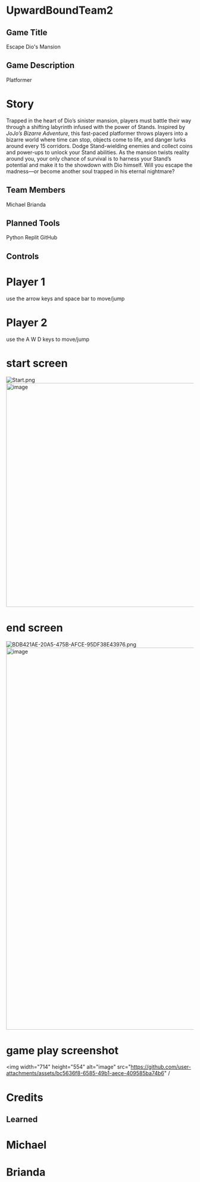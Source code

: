 # UpwardBoundTeam2
## Game Title  
Escape Dio's Mansion
## Game Description
Platformer
# Story 
Trapped in the heart of Dio’s sinister mansion, players must battle their way through a shifting labyrinth infused with the power of Stands. Inspired by *JoJo’s Bizarre Adventure*, this fast-paced platformer throws players into a bizarre world where time can stop, objects come to life, and danger lurks around every 15 corridors. Dodge Stand-wielding enemies and collect coins and power-ups to unlock your Stand abilities. As the mansion twists reality around you, your only chance of survival is to harness your Stand’s potential and make it to the showdown with Dio himself. Will you escape the madness—or become another soul trapped in his eternal nightmare?
## Team Members
Michael Brianda
## Planned Tools
Python Replit GitHub
## Controls
# Player 1
use the arrow keys and space bar to move/jump
# Player 2
use the A W D keys to move/jump
# start screen
<img src="blob:chrome-untrusted://media-app/21b60138-f8e2-42eb-a69a-4181c851bcf9" alt="Start.png"/><img width="800" height="600" alt="image" src="https://github.com/user-attachments/assets/dd0a30f7-a714-4147-a223-a077bd8e006c" />
# end screen
<img src="blob:chrome-untrusted://media-app/a4fff077-bdab-4ace-9fdc-a276d5b06c5b" alt="BDB421AE-20A5-475B-AFCE-95DF38E43976.png"/><img width="1536" height="1024" alt="image" src="https://github.com/user-attachments/assets/6e7ebabe-b033-4d6d-9537-1e116ec08f05" />
# game play screenshot
<img width="714" height="554" alt="image" src="https://github.com/user-attachments/assets/bc5636f8-6585-49b1-aece-409585ba74b6" /
# Credits

## Learned
# Michael

# Brianda
